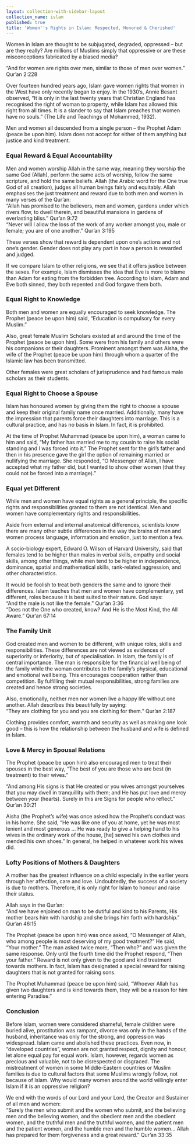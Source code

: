 ```yaml
---
layout: collection-with-sidebar-layout
collection_name: islam
published: true
title: 'Women''s Rights in Islam: Respected, Honored & Cherished'
---
```

Women in Islam are thought to be subjugated, degraded, oppressed – but are they really? Are millions of Muslims simply that oppressive or are these misconceptions fabricated by a biased media?

“And for women are rights over men, similar to those of men over women.” Qur’an 2:228

Over fourteen hundred years ago, Islam gave women rights that women in the West have only recently began to enjoy. In the 1930’s, Annie Besant observed, “It is only in the last twenty years that Christian England has recognised the right of woman to property, while Islam has allowed this right from all times. It is a slander to say that Islam preaches that women have no souls.” (The Life and Teachings of Mohammed, 1932).

Men and women all descended from a single person – the Prophet Adam (peace be upon him). Islam does not accept for either of them anything but justice and kind treatment.

### Equal Reward & Equal Accountability
Men and women worship Allah in the same way, meaning they worship the same God (Allah), perform the same acts of worship, follow the same scripture, and hold the same beliefs. Allah (the Arabic word for the One true God of all creation), judges all human beings fairly and equitably. Allah emphasises the just treatment and reward due to both men and women in many verses of the Qur’an:  
“Allah has promised to the believers, men and women, gardens under which rivers flow, to dwell therein, and beautiful mansions in gardens of everlasting bliss.” Qur’an 9:72  
“Never will I allow the loss of the work of any worker amongst you, male or female; you are of one another.” Qur’an 3:195  

These verses show that reward is dependent upon one’s actions and not one’s gender. Gender does not play any part in how a person is rewarded and judged.

If we compare Islam to other religions, we see that it offers justice between the sexes. For example, Islam dismisses the idea that Eve is more to blame than Adam for eating from the forbidden tree. According to Islam, Adam and Eve both sinned, they both repented and God forgave them both.

### Equal Right to Knowledge
Both men and women are equally encouraged to seek knowledge. The Prophet (peace be upon him) said, “Education is compulsory for every Muslim.”

Also, great female Muslim Scholars existed at and around the time of the Prophet (peace be upon him). Some were from his family and others were his companions or their daughters. Prominent amongst them was Aisha, the wife of the Prophet (peace be upon him) through whom a quarter of the Islamic law has been transmitted.

Other females were great scholars of jurisprudence and had famous male scholars as their students.

### Equal Right to Choose a Spouse
Islam has honoured women by giving them the right to choose a spouse and keep their original family name once married. Additionally, many have the impression that parents force their daughters into marriage. This is a cultural practice, and has no basis in Islam. In fact, it is prohibited.

At the time of Prophet Muhammad (peace be upon him), a woman came to him and said, “My father has married me to my cousin to raise his social standing and I was forced into it.” The Prophet sent for the girl’s father and then in his presence gave the girl the option of remaining married or nullifying the marriage. She responded, “O Messenger of Allah, I have accepted what my father did, but I wanted to show other women (that they could not be forced into a marriage).”

### Equal yet Different
While men and women have equal rights as a general principle, the specific rights and responsibilities granted to them are not identical. Men and women have complementary rights and responsibilities.

Aside from external and internal anatomical differences, scientists know there are many other subtle differences in the way the brains of men and women process language, information and emotion, just to mention a few.

A socio-biology expert, Edward O. Wilson of Harvard University, said that females tend to be higher than males in verbal skills, empathy and social skills, among other things, while men tend to be higher in independence, dominance, spatial and mathematical skills, rank-related aggression, and other characteristics.

It would be foolish to treat both genders the same and to ignore their differences. Islam teaches that men and women have complementary, yet different, roles because it is best suited to their nature. God says:  
“And the male is not like the female.” Qur’an 3:36  
“Does not the One who created, know? And He is the Most Kind, the All Aware.” Qur’an 67:14

### The Family Unit
God created men and women to be different, with unique roles, skills and responsibilities. These differences are not viewed as evidences of superiority or inferiority, but of specialisation. In Islam, the family is of central importance. The man is responsible for the financial well being of the family while the woman contributes to the family’s physical, educational and emotional well being. This encourages cooperation rather than competition. By fulfilling their mutual responsibilities, strong families are created and hence strong societies.

Also, emotionally, neither men nor women live a happy life without one another. Allah describes this beautifully by saying:  
“They are clothing for you and you are clothing for them.” Qur’an 2:187  

Clothing provides comfort, warmth and security as well as making one look good – this is how the relationship between the husband and wife is defined in Islam.

### Love & Mercy in Spousal Relations
The Prophet (peace be upon him) also encouraged men to treat their spouses in the best way, “The best of you are those who are best (in treatment) to their wives.”

“And among His signs is that He created or you wives amongst yourselves that you may dwell in tranquillity with them; and He has put love and mercy between your (hearts). Surely in this are Signs for people who reflect.” Qur’an 30:21

Aisha (the Prophet’s wife) was once asked how the Prophet’s conduct was in his home. She said, “He was like one of you at home, yet he was most lenient and most generous … He was ready to give a helping hand to his wives in the ordinary work of the house, [he] sewed his own clothes and mended his own shoes.” In general, he helped in whatever work his wives did.

### Lofty Positions of Mothers & Daughters
A mother has the greatest influence on a child especially in the earlier years through her affection, care and love. Undoubtedly, the success of a society is due to mothers. Therefore, it is only right for Islam to honour and raise their status.

Allah says in the Qur’an:  
“And we have enjoined on man to be dutiful and kind to his Parents, His mother bears him with hardship and she brings him forth with hardship.” Qur’an 46:15

The Prophet (peace be upon him) was once asked, “O Messenger of Allah, who among people is most deserving of my good treatment?” He said, “Your mother.” The man asked twice more, “Then who?” and was given the same response. Only until the fourth time did the Prophet respond, “Then your father.” Reward is not only given to the good and kind treatment towards mothers. In fact, Islam has designated a special reward for raising daughters that is not granted for raising sons.

The Prophet Muhammad (peace be upon him) said, “Whoever Allah has given two daughters and is kind towards them, they will be a reason for him entering Paradise.”

### Conclusion
Before Islam, women were considered shameful, female children were buried alive, prostitution was rampant, divorce was only in the hands of the husband, inheritance was only for the strong, and oppression was widespread. Islam came and abolished these practices. Even now, in “developed countries”, women are not granted respect, dignity and honour, let alone equal pay for equal work. Islam, however, regards women as precious and valuable, not to be disrespected or disgraced. The mistreatment of women in some Middle-Eastern countries or Muslim families is due to cultural factors that some Muslims wrongly follow, not because of Islam. Why would many women around the world willingly enter Islam if it is an oppressive religion?

We end with the words of our Lord and your Lord, the Creator and Sustainer of all men and women:  
“Surely the men who submit and the women who submit, and the believing men and the believing women, and the obedient men and the obedient women, and the truthful men and the truthful women, and the patient men and the patient women, and the humble men and the humble women… Allah has prepared for them forgiveness and a great reward.” Qur’an 33:35
